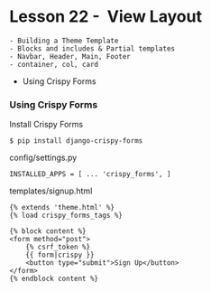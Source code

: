 # Lesson 22 -  View Layout
	- Building a Theme Template
	- Blocks and includes & Partial templates
	- Navbar, Header, Main, Footer
	- container, col, card


- Using Crispy Forms
### Using Crispy Forms
Install Crispy Forms

    $ pip install django-crispy-forms

config/settings.py

    INSTALLED_APPS = [ ... 'crispy_forms', ]


templates/signup.html

    {% extends 'theme.html' %}
    {% load crispy_forms_tags %}

    {% block content %}
    <form method="post">
        {% csrf_token %}
        {{ form|crispy }}
        <button type="submit">Sign Up</button>
    </form>
    {% endblock content %}


